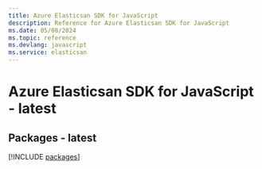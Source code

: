 ```yaml
---
title: Azure Elasticsan SDK for JavaScript
description: Reference for Azure Elasticsan SDK for JavaScript
ms.date: 05/08/2024
ms.topic: reference
ms.devlang: javascript
ms.service: elasticsan
---
```

# Azure Elasticsan SDK for JavaScript - latest
## Packages - latest
[!INCLUDE [packages](elasticsan-index.md)]